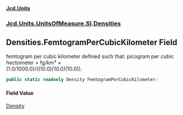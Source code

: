 #### [Jcd.Units](index.md 'index')
### [Jcd.Units.UnitsOfMeasure.SI](Jcd.Units.UnitsOfMeasure.SI.md 'Jcd.Units.UnitsOfMeasure.SI').[Densities](Densities.md 'Jcd.Units.UnitsOfMeasure.SI.Densities')

## Densities.FemtogramPerCubicKilometer Field

femtogram per cubic kilometer defined such that: picogram per cubic hectometer = fg/km³ ×  
(1.0/1000.0)/((10.0)*(10.0)*(10.0)).

```csharp
public static readonly Density FemtogramPerCubicKilometer;
```

#### Field Value
[Density](Density.md 'Jcd.Units.UnitTypes.Density')